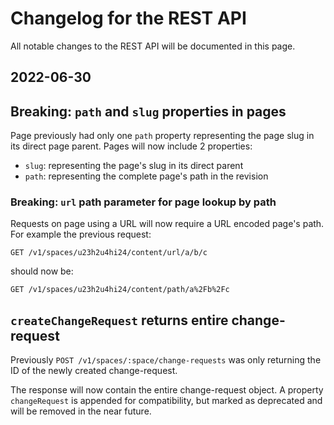 # Changelog for the REST API

All notable changes to the REST API will be documented in this page.

## 2022-06-30

## Breaking: `path` and `slug` properties in pages

Page previously had only one `path` property representing the page slug in its direct page parent.
Pages will now include 2 properties:

- `slug`: representing the page's slug in its direct parent
- `path`: representing the complete page's path in the revision

### Breaking: `url` path parameter for page lookup by path

Requests on page using a URL will now require a URL encoded page's path.
For example the previous request:

```
GET /v1/spaces/u23h2u4hi24/content/url/a/b/c
```

should now be:

```
GET /v1/spaces/u23h2u4hi24/content/path/a%2Fb%2Fc
```

## `createChangeRequest` returns entire change-request

Previously `POST /v1/spaces/:space/change-requests` was only returning the ID of the newly created change-request.

The response will now contain the entire change-request object. A property `changeRequest` is appended for compatibility, but marked as deprecated and will be removed in the near future.
